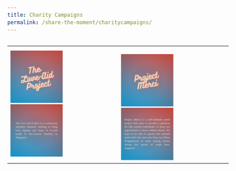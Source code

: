 ```yaml
---
title: Charity Campaigns
permalink: /share-the-moment/charitycampaigns/
---
```

<table class="table-v">

<table style="width:100%">

<html>
<head>
<meta name="viewport" content="width=device-width, initial-scale=1">
<style>
.container {
  position: relative;
  width: 50%;
}

.image {
  display: block;
  width: 100%;
  height: auto;
}

.overlay {
  position: absolute;
  top: 0;
  bottom: 0;
  left: 0;
  right: 0;
  height: 100%;
  width: 100%;
  opacity: 0;
  transition: .5s ease;
  background-color: #008CBA;
}

.container:hover .overlay {
  opacity: 1;
}
    
</style>
</head>
<tr>
  <td>
  <div class="container">
      <img src="https://github.com/isomerpages/ura-mbsc2021/blob/staging/images/1.png?raw=true" alt="Avatar" class="image">
      <div class="overlay">
        <img src="https://github.com/isomerpages/ura-mbsc2021/blob/staging/images/3.png?raw=true" alt="Avatar" class="image">
    </div>
  </div>
  </td>  
  <td>
    <br>
    <div class="container">
      <img src="https://github.com/isomerpages/ura-mbsc2021/blob/staging/images/2.png?raw=true" alt="Avatar" class="image">
      <div class="overlay">
        <img src="https://github.com/isomerpages/ura-mbsc2021/blob/staging/images/4.png?raw=true" alt="Avatar" class="image">
      </div>
  </div>
